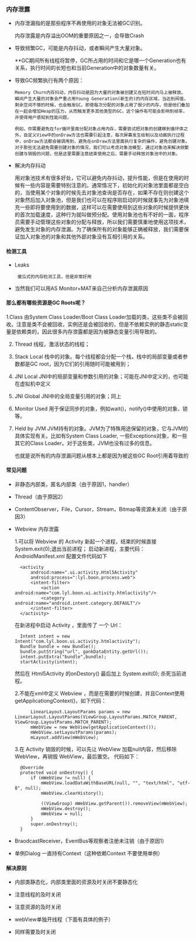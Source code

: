 ### 内存泄露


- 内存泄漏指的是那些程序不再使用的对象无法被GC识别。


    内存泄露是内存溢出OOM的重要原因之一，会导致Crash


- 导致频繁GC，可能是内存抖动，或者瞬间产生大量对象。
  
  
    **GC期间所有线程将暂停，GC所占用的时间和它是哪一个Generation也有关系，执行时间的长短也和当前Generation中的对象数量有关。
    
- 导致GC频繁执行有两个原因：

      
      Memory Churn内存抖动，内存抖动是因为大量的对象被创建又在短时间内马上被释放。
      瞬间产生大量的对象会严重占用Young Generation(新生的)的内存区域，当达到阀值，剩余空间不够的时候，也会触发GC。即使每次分配的对象占用了很少的内存，但是他们叠加在一起会增加Heap的压力，从而触发更多其他类型的GC。这个操作有可能会影响到帧率，并使得用户感知到性能问题。
      
      例如，你需要避免在for循环里面分配对象占用内存，需要尝试把对象的创建移到循环体之外，自定义View中的onDraw方法也需要引起注意，每次屏幕发生绘制以及动画执行过程中，onDraw方法都会被调用到，避免在onDraw方法里面执行复杂的操作，避免创建对象。对于那些无法避免需要创建对象的情况，我们可以考虑对象池模型，通过对象池来解决频繁创建与销毁的问题，但是这里需要注意结束使用之后，需要手动释放对象池中的对象。
      
-  解决内存抖动 


      用对象池技术有很多好处，它可以避免内存抖动，提升性能，但是在使用的时候有一些内容是需要特别注意的。通常情况下，初始化的对象池里面都是空白的，当使用某个对象的时候先去对象池查询是否存在，如果不存在则创建这个对象然后加入对象池，但是我们也可以在程序刚启动的时候就事先为对象池填充一些即将要使用到的数据，这样可以在需要使用到这些对象的时候提供更快的首次加载速度，这种行为就叫做预分配。使用对象池也有不好的一面，程序员需要手动管理这些对象的分配与释放，所以我们需要慎重地使用这项技术，避免发生对象的内存泄漏。为了确保所有的对象能够正确被释放，我们需要保证加入对象池的对象和其他外部对象没有互相引用的关系。

#### 检测工具
 
 - Leaks   
   
        傻瓜式的内存检测工具，但是非常好用
         
 - 当然我们可以用AS Monitor+MAT来自己分析内存泄漏原因
 
 
#### 那么都有哪些资源是GC Roots呢？
   
   1.Class 由System Class Loader/Boot Class Loader加载的类，这些类不会被回收。注意是类不会被回收，实例还是会被回收的，但是不依赖实例的静态static变量是依赖类的，因此很多内存泄露都是因为被静态变量引用导致的。
   
   2. Thread 线程，激活状态的线程；
   
   3. Stack Local 栈中的对象。每个线程都会分配一个栈，栈中的局部变量或者参数都是GC root，因为它们的引用随时可能被用到；
   
   4. JNI Local JNI中的局部变量和参数引用的对象；可能在JNI中定义的，也可能在虚拟机中定义
   
   5. JNI Global JNI中的全局变量引用的对象；同上
   
   6. Monitor Used 用于保证同步的对象，例如wait()，notify()中使用的对象、锁等。
   
   7. Held by JVM JVM持有的对象。JVM为了特殊用途保留的对象，它与JVM的具体实现有关。比如有System Class Loader, 一些Exceptions对象，和一些其它的Class Loader。对于这些类，JVM也没有过多的信息。
   
        也就是说所有的内存泄漏问题从根本上都是因为被这些GC Root引用着导致的
        
#### 常见问题

- 非静态内部类，匿名内部类（由于原因1，handler）

- Thread（由于原因2）

- ContentObserver，File，Cursor，Stream，Bitmap等资源未关闭（由于原因3）

- Webview 内存泄露


        
    1.可以将 Webview 的 Activity 新起一个进程，结束的时候直接System.exit(0);退出当前进程；
    启动新进程，主要代码： AndroidManifest.xml 配置文件代码如下
    
        <activity
            android:name=".ui.activity.Html5Activity"
            android:process=":lyl.boon.process.web">
            <intent-filter>
                <action android:name="com.lyl.boon.ui.activity.htmlactivity"/>
                <category android:name="android.intent.category.DEFAULT"/>
            </intent-filter>
        </activity>
    在新进程中启动 Activity ，里面传了 一个 Url：
    
        Intent intent = new Intent("com.lyl.boon.ui.activity.htmlactivity");
        Bundle bundle = new Bundle();
        bundle.putString("url", gankDataEntity.getUrl());
        intent.putExtra("bundle",bundle);
        startActivity(intent);
    然后在 Html5Activity 的onDestory() 最后加上 System.exit(0); 杀死当前进程。
    
    2.不能在xml中定义 Webview ，而是在需要的时候创建，并且Context使用 getApplicationgContext()，如下代码：
    
            LinearLayout.LayoutParams params = new LinearLayout.LayoutParams(ViewGroup.LayoutParams.MATCH_PARENT, ViewGroup.LayoutParams.MATCH_PARENT);
            mWebView = new WebView(getApplicationContext());
            mWebView.setLayoutParams(params);
            mLayout.addView(mWebView);
    3.在 Activity 销毁的时候，可以先让 WebView 加载null内容，然后移除 WebView，再销毁 WebView，最后置空。
    代码如下：
    
        @Override
        protected void onDestroy() {
            if (mWebView != null) {
                mWebView.loadDataWithBaseURL(null, "", "text/html", "utf-8", null);
                mWebView.clearHistory();
    
                ((ViewGroup) mWebView.getParent()).removeView(mWebView);
                mWebView.destroy();
                mWebView = null;
            }
            super.onDestroy();
        }



- BraodcastReceiver，EventBus等观察者注册未注销（由于原因1）

- 单例Dialog 一直持有Context（这种依赖Context 不要使用单例）

#### 解决原则

- 内部类静态化，内部类里面的资源及时关闭不要静态化

- 注意线程的及时关闭

- 注意资源的及时关闭

- webView单独开线程（下面有具体的例子）

- 同样需要及时关闭